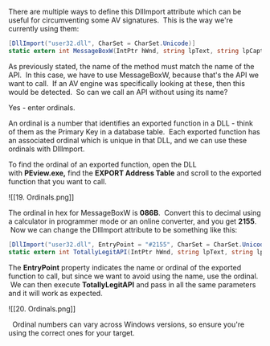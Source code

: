 There are multiple ways to define this DllImport attribute which can be useful for circumventing some AV signatures.  This is the way we're currently using them:

```csharp
[DllImport("user32.dll", CharSet = CharSet.Unicode)]
static extern int MessageBoxW(IntPtr hWnd, string lpText, string lpCaption, uint uType);
```

  

As previously stated, the name of the method must match the name of the API.  In this case, we have to use MessageBoxW, because that's the API we want to call.  If an AV engine was specifically looking at these, then this would be detected.  So can we call an API without using its name?

Yes - enter ordinals.

An ordinal is a number that identifies an exported function in a DLL - think of them as the Primary Key in a database table.  Each exported function has an associated ordinal which is unique in that DLL, and we can use these ordinals with DllImport.

To find the ordinal of an exported function, open the DLL with **PEview.exe,** find the **EXPORT Address Table** and scroll to the exported function that you want to call.

![[19. Ordinals.png]]

The ordinal in hex for MessageBoxW is **086B**.  Convert this to decimal using a calculator in programmer mode or an online converter, and you get **2155**.  Now we can change the DllImport attribute to be something like this:

```csharp
[DllImport("user32.dll", EntryPoint = "#2155", CharSet = CharSet.Unicode)]
static extern int TotallyLegitAPI(IntPtr hWnd, string lpText, string lpCaption, uint uType);
```

  

The **EntryPoint** property indicates the name or ordinal of the exported function to call, but since we want to avoid using the name, use the ordinal.  We can then execute **TotallyLegitAPI** and pass in all the same parameters and it will work as expected.

![[20. Ordinals.png]]

  Ordinal numbers can vary across Windows versions, so ensure you're using the correct ones for your target.
 